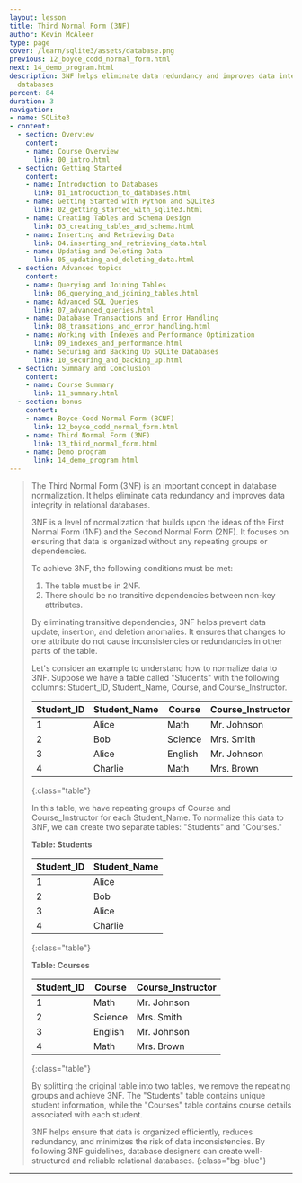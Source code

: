 ```yaml
---
layout: lesson
title: Third Normal Form (3NF)
author: Kevin McAleer
type: page
cover: /learn/sqlite3/assets/database.png
previous: 12_boyce_codd_normal_form.html
next: 14_demo_program.html
description: 3NF helps eliminate data redundancy and improves data integrity in relational
  databases
percent: 84
duration: 3
navigation:
- name: SQLite3
- content:
  - section: Overview
    content:
    - name: Course Overview
      link: 00_intro.html
  - section: Getting Started
    content:
    - name: Introduction to Databases
      link: 01_introduction_to_databases.html
    - name: Getting Started with Python and SQLite3
      link: 02_getting_started_with_sqlite3.html
    - name: Creating Tables and Schema Design
      link: 03_creating_tables_and_schema.html
    - name: Inserting and Retrieving Data
      link: 04.inserting_and_retrieving_data.html
    - name: Updating and Deleting Data
      link: 05_updating_and_deleting_data.html
  - section: Advanced topics
    content:
    - name: Querying and Joining Tables
      link: 06_querying_and_joining_tables.html
    - name: Advanced SQL Queries
      link: 07_advanced_queries.html
    - name: Database Transactions and Error Handling
      link: 08_transations_and_error_handling.html
    - name: Working with Indexes and Performance Optimization
      link: 09_indexes_and_performance.html
    - name: Securing and Backing Up SQLite Databases
      link: 10_securing_and_backing_up.html
  - section: Summary and Conclusion
    content:
    - name: Course Summary
      link: 11_summary.html
  - section: bonus
    content:
    - name: Boyce-Codd Normal Form (BCNF)
      link: 12_boyce_codd_normal_form.html
    - name: Third Normal Form (3NF)
      link: 13_third_normal_form.html
    - name: Demo program
      link: 14_demo_program.html
---
```



> The Third Normal Form (3NF) is an important concept in database normalization. It helps eliminate data redundancy and improves data integrity in relational databases.
>
> 3NF is a level of normalization that builds upon the ideas of the First Normal Form (1NF) and the Second Normal Form (2NF). It focuses on ensuring that data is organized without any repeating groups or dependencies.
> 
> To achieve 3NF, the following conditions must be met:
>
> 1. The table must be in 2NF.
> 2. There should be no transitive dependencies between non-key attributes.
> 
> By eliminating transitive dependencies, 3NF helps prevent data update, insertion, and deletion anomalies. It ensures that changes to one attribute do not cause inconsistencies or redundancies in other parts of the table.
>
> Let's consider an example to understand how to normalize data to 3NF. Suppose we have a table called "Students" with the following columns: Student_ID, Student_Name, Course, and Course_Instructor.
>
> | Student_ID | Student_Name | Course         | Course_Instructor |
> |------------|--------------|----------------|------------------|
> | 1          | Alice        | Math           | Mr. Johnson      |
> | 2          | Bob          | Science        | Mrs. Smith       |
> | 3          | Alice        | English        | Mr. Johnson      |
> | 4          | Charlie      | Math           | Mrs. Brown       |
> {:class="table"}
>
> In this table, we have repeating groups of Course and Course_Instructor for each Student_Name. To normalize this data to 3NF, we can create two separate tables: "Students" and "Courses."
>
> **Table: Students**
>
> | Student_ID | Student_Name |
> |------------|--------------|
> | 1          | Alice        |
> | 2          | Bob          |
> | 3          | Alice        |
> | 4          | Charlie      |
> {:class="table"}
>
> **Table: Courses**
>
> | Student_ID | Course         | Course_Instructor |
> |------------|----------------|------------------|
> | 1          | Math           | Mr. Johnson      |
> | 2          | Science        | Mrs. Smith       |
> | 3          | English        | Mr. Johnson      |
> | 4          | Math           | Mrs. Brown       |
> {:class="table"}
>
> By splitting the original table into two tables, we remove the repeating groups and achieve 3NF. The "Students" table contains unique student information, while the "Courses" table contains course details associated with each student.
>
> 3NF helps ensure that data is organized efficiently, reduces redundancy, and minimizes the risk of data inconsistencies. By following 3NF guidelines, database designers can create well-structured and reliable relational databases.
{:class="bg-blue"}

---
